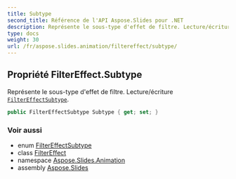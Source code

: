 ```yaml
---
title: Subtype
second_title: Référence de l'API Aspose.Slides pour .NET
description: Représente le sous-type d'effet de filtre. Lecture/écriture FilterEffectSubtype aspose.slides.animation/filtereffectsubtype.
type: docs
weight: 30
url: /fr/aspose.slides.animation/filtereffect/subtype/
---
```


## Propriété FilterEffect.Subtype

Représente le sous-type d'effet de filtre. Lecture/écriture [`FilterEffectSubtype`](../../filtereffectsubtype).

```csharp
public FilterEffectSubtype Subtype { get; set; }
```

### Voir aussi

* enum [FilterEffectSubtype](../../filtereffectsubtype)
* class [FilterEffect](../../filtereffect)
* namespace [Aspose.Slides.Animation](../../filtereffect)
* assembly [Aspose.Slides](../../../)

<!-- NE PAS MODIFIER : généré par xmldocmd pour Aspose.Slides.dll -->